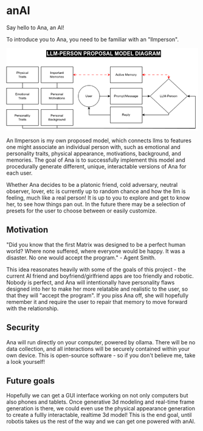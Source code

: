 # anAI
Say hello to Ana, an AI!

To introduce you to Ana, you need to be familiar with an "llmperson". 

![llmperson model](model/llmperson-proposal-model.png)

An llmperson is my own proposed model, which connects llms to features one might associate an individual person with, such as emotional and personality traits, physical appearance, motivations, background, and memories. The goal of Ana is to successfully implement this model and procedurally generate different, unique, interactable versions of Ana for each user. 

Whether Ana decides to be a platonic friend, cold adversary, neutral observer, lover, etc is currently up to random chance and how the llm is feeling, much like a real person! It is up to you to explore and get to know her, to see how things pan out. In the future there may be a selection of presets for the user to choose between or easily customize.

## Motivation
"Did you know that the first Matrix was designed to be a perfect human world? Where none suffered, where everyone would be happy. It was a disaster. No one would accept the program." - Agent Smith. 

This idea reasonates heavily with some of the goals of this project - the current AI friend and boyfriend/girlfriend apps are too friendly and robotic. Nobody is perfect, and Ana will intentionally have personality flaws designed into her to make her more relatable and realistic to the user, so that they will "accept the program". If you piss Ana off, she will hopefully remember it and require the user to repair that memory to move forward with the relationship.

## Security
Ana will run directly on your computer, powered by ollama. There will be no data collection, and all interactions will be securely contained within your own device. This is open-source software - so if you don't believe me, take a look yourself!

## Future goals
Hopefully we can get a GUI interface working on not only computers but also phones and tablets. Once generative 3d modeling and real-time frame generation is there, we could even use the physical appearance generation to create a fullly interactable, realtime 3d model! This is the end goal, until robotis takes us the rest of the way and we can get one powered with anAI.
